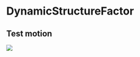 # DynamicStructureFactor

## Test motion
![](https://github.com/jquetzalcoatl/DynamicStructureFactor/blob/master/anim_100p_Kinetic_Energy.gif)
